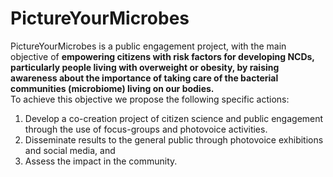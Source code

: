 # PictureYourMicrobes

PictureYourMicrobes is a public engagement project, with the main objective of **empowering citizens with risk factors for developing NCDs, particularly people living with overweight or obesity, by raising awareness about the importance of taking care of the bacterial communities (microbiome) living on our bodies.**  
To achieve this objective we propose the following specific actions: 
1. Develop a co-creation project of citizen science and public engagement through the use of focus-groups and photovoice activities.
2. Disseminate results to the general public through photovoice exhibitions and social media, and 
3. Assess the impact in the community. 

